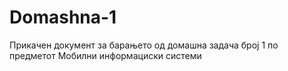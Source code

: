 # Domashna-1

Прикачен документ за барањето од домашна задача број 1 по предметот Мобилни информациски системи 
